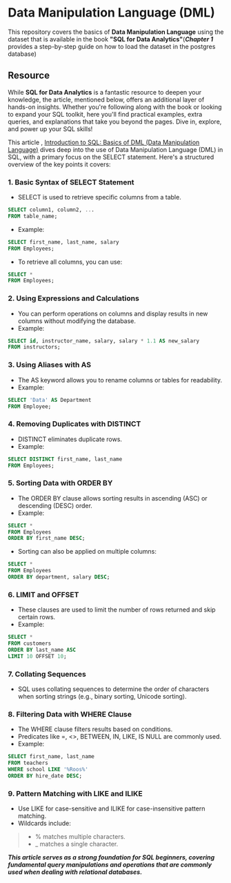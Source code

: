 # Data Manipulation Language (DML)
This repository covers the basics of **Data Manipulation Language** using the dataset that is available in the book **"SQL for Data Analytics"**(***Chapter 1*** provides a step-by-step guide on how to load the dataset in the postgres database)

## Resource
While **SQL for Data Analytics** is a fantastic resource to deepen your knowledge, the article, mentioned below, offers an additional layer of hands-on insights. Whether you're following along with the book or looking to expand your SQL toolkit, here you'll find practical examples, extra queries, and explanations that take you beyond the pages. Dive in, explore, and power up your SQL skills!

This article , <a href="https://medium.com/@basubinayak05/introduction-to-sql-basics-of-dml-data-manipulation-language-d2213bddf301"> Introduction to SQL: Basics of DML (Data Manipulation Language)</a> dives deep into the use of Data Manipulation Language (DML) in SQL, with a primary focus on the SELECT statement. Here's a structured overview of the key points it covers:

### 1. Basic Syntax of SELECT Statement
- SELECT is used to retrieve specific columns from a table.
```sql
SELECT column1, column2, ... 
FROM table_name;
```
- Example:
```sql
SELECT first_name, last_name, salary 
FROM Employees;
```
- To retrieve all columns, you can use:
```sql
SELECT * 
FROM Employees;
```
### 2. Using Expressions and Calculations
- You can perform operations on columns and display results in new columns without modifying the database.
- Example:
```sql
SELECT id, instructor_name, salary, salary * 1.1 AS new_salary 
FROM instructors;
```
### 3. Using Aliases with AS
- The AS keyword allows you to rename columns or tables for readability.
- Example:
```sql
SELECT 'Data' AS Department 
FROM Employee;
```
### 4. Removing Duplicates with DISTINCT
- DISTINCT eliminates duplicate rows.
- Example:
```sql
SELECT DISTINCT first_name, last_name 
FROM Employees;
```
### 5. Sorting Data with ORDER BY
- The ORDER BY clause allows sorting results in ascending (ASC) or descending (DESC) order.
- Example:
```sql
SELECT * 
FROM Employees 
ORDER BY first_name DESC;
```
- Sorting can also be applied on multiple columns:
```sql
SELECT * 
FROM Employees 
ORDER BY department, salary DESC;
```
### 6. LIMIT and OFFSET
- These clauses are used to limit the number of rows returned and skip certain rows.
- Example:
```sql
SELECT * 
FROM customers 
ORDER BY last_name ASC 
LIMIT 10 OFFSET 10;
```
### 7. Collating Sequences
- SQL uses collating sequences to determine the order of characters when sorting strings (e.g., binary sorting, Unicode sorting).
### 8. Filtering Data with WHERE Clause
- The WHERE clause filters results based on conditions.
- Predicates like =, <>, BETWEEN, IN, LIKE, IS NULL are commonly used.
- Example:
```sql
SELECT first_name, last_name 
FROM teachers 
WHERE school LIKE '%Roos%' 
ORDER BY hire_date DESC;
```
### 9. Pattern Matching with LIKE and ILIKE
- Use LIKE for case-sensitive and ILIKE for case-insensitive pattern matching.
- Wildcards include: 
> - % matches multiple characters.
> - _ matches a single character.

***This article serves as a strong foundation for SQL beginners, covering fundamental query manipulations and operations that are commonly used when dealing with relational databases.***